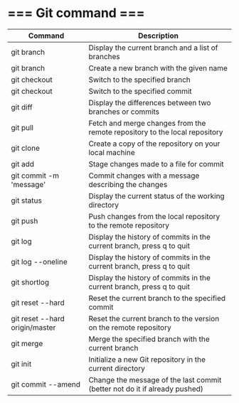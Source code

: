 # === Git command ===

| Command                               | Description                                                                |
|---------------------------------------|----------------------------------------------------------------------------|
| git branch                            | Display the current branch and a list of branches                          |
| git branch <name>                     | Create a new branch with the given name                                    |
| git checkout <branch-name>            | Switch to the specified branch                                             |
| git checkout <commit number>          | Switch to the specified commit                                             |
| git diff <branch-name> <other-branch> | Display the differences between two branches or commits                    |
| git pull                              | Fetch and merge changes from the remote repository to the local repository |
| git clone <url>                       | Create a copy of the repository on your local machine                      |
| git add <filename>                    | Stage changes made to a file for commit                                    |
| git commit -m 'message'               | Commit changes with a message describing the changes                       |
| git status                            | Display the current status of the working directory                        |
| git push                              | Push changes from the local repository to the remote repository            |
| git log                               | Display the history of commits in the current branch, press q to quit      |
| git log --oneline                     | Display the history of commits in the current branch, press q to quit      |
| git shortlog                          | Display the history of commits in the current branch, press q to quit      |
| git reset --hard <commit>             | Reset the current branch to the specified commit                           |
| git reset --hard origin/master        | Reset the current branch to the version on the remote repository           |
| git merge <branch to merge>           | Merge the specified branch with the current branch                         |
| git init                              | Initialize a new Git repository in the current directory                   |
| git commit --amend                    | Change the message of the last commit (better not do it if already pushed) |
